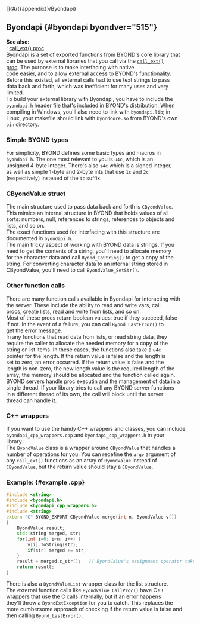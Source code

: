 []{#/{{appendix}}/Byondapi}    
## Byondapi {#byondapi byondver="515"}    
**See also:**    
:   [call_ext() proc](ref/proc/call_ext)    
Byondapi is a set of exported functions from BYOND\'s core library that    
can be used by external libraries that you call via the [`call_ext()`    
proc](ref/proc/call_ext). The purpose is to make interfacing with native    
code easier, and to allow external access to BYOND\'s functionality.    
Before this existed, all external calls had to use text strings to pass    
data back and forth, which was inefficient for many uses and very    
limited.    
To build your external library with Byondapi, you have to include the    
`byondapi.h` header file that\'s included in BYOND\'s distribution. When    
compiling in Windows, you\'ll also need to link with `byondapi.lib`; in    
Linux, your makefile should link with `byondcore.so` from BYOND\'s own    
`bin` directory.    
### Simple BYOND types    
For simplicity, BYOND defines some basic types and macros in    
`byondapi.h`. The one most relevant to you is `u4c`, which is an    
unsigned 4-byte integer. There\'s also `s4c` which is a signed integer,    
as well as simple 1-byte and 2-byte ints that use `1c` and `2c`    
(respectively) insteaed of the `4c` suffix.    
### CByondValue struct    
The main structure used to pass data back and forth is `CByondValue`.    
This mimics an internal structure in BYOND that holds values of all    
sorts: numbers, null, references to strings, references to objects and    
lists, and so on.    
The exact functions used for interfacing with this structure are    
documented in `byondapi.h`.    
The main tricky aspect of working with BYOND data is strings. If you    
need to get the contents of a string, you\'ll need to allocate memory    
for the character data and call `Byond_ToString()` to get a copy of the    
string. For converting character data to an internal string stored in    
CByondValue, you\'ll need to call `ByondValue_SetStr()`.    
### Other function calls    
There are many function calls available in Byondapi for interacting with    
the server. These include the ability to read and write vars, call    
procs, create lists, read and write from lists, and so on.    
Most of these procs return boolean values: true if they succeed, false    
if not. In the event of a failure, you can call `Byond_LastError()` to    
get the error message.    
In any functions that read data from lists, or read string data, they    
require the caller to allocate the needed memory for a copy of the    
string or list items. In these cases, the functions also take a `u4c`    
pointer for the length. If the return value is false and the length is    
set to zero, an error occurred. If the return value is false and the    
length is non-zero, the new length value is the required length of the    
array; the memory should be allocated and the function called again.    
BYOND servers handle proc executin and the management of data in a    
single thread. If your library tries to call any BYOND server functions    
in a different thread of its own, the call will block until the server    
thread can handle it.    
### C++ wrappers    
If you want to use the handy C++ wrappers and classes, you can include    
`byondapi_cpp_wrappers.cpp` and `byondapi_cpp_wrappers.h` in your    
library.    
The `ByondValue` class is a wrapper around `CByondValue` that handles a    
number of operations for you. You can redefine the `argv` argument of    
any `call_ext()` functions as an array of `ByondValue` instead of    
`CByondValue`, but the return value should stay a `CByondValue`.    
### Example: {#example .cpp}    
``` cpp    
#include <string>    
#include <byondapi.h>    
#include <byondapi_cpp_wrappers.h>    
#include <string>    
extern "C" BYOND_EXPORT CByondValue merge(int n, ByondValue v[])    
{    
    ByondValue result;    
    std::string merged, str;    
    for(int i=0; i<n; i++) {    
        v[i].ToString(str);    
        if(str) merged += str;    
    }    
    result = merged.c_str();   // ByondValue's assignment operator takes care of everything    
    return result;    
}    
```    
There is also a `ByondValueList` wrapper class for the list structure.    
The external function calls like `ByondValue_CallProc()` have C++    
wrappers that use the C calls internally, but if an error happens    
they\'ll throw a `ByondExtException` for you to catch. This replaces the    
more cumbersome approach of checking if the return value is false and    
then calling `Byond_LastError()`.  